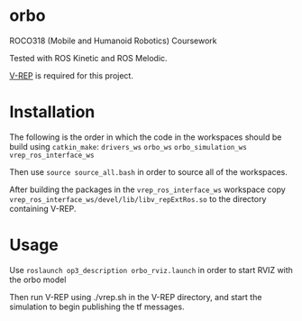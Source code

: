 # orbo
ROCO318 (Mobile and Humanoid Robotics) Coursework

Tested with ROS Kinetic and ROS Melodic.

[V-REP](http://www.coppeliarobotics.com/downloads) is required for this project.

# Installation

The following is the order in which the code in the workspaces should be build using `catkin_make`:
`drivers_ws`
`orbo_ws`
`orbo_simulation_ws`
`vrep_ros_interface_ws`

Then use `source source_all.bash` in order to source all of the workspaces.

After building the packages in the `vrep_ros_interface_ws` workspace copy `vrep_ros_interface_ws/devel/lib/libv_repExtRos.so` to the directory containing V-REP.

# Usage

Use `roslaunch op3_description orbo_rviz.launch` in order to start RVIZ with the orbo model

Then run V-REP using ./vrep.sh in the V-REP directory, and start the simulation to begin publishing the tf messages.